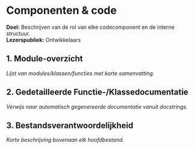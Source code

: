# Componenten & code
**Doel:** Beschrijven van de rol van elke codecomponent en de interne structuur.  
**Lezerspubliek:** Ontwikkelaars

## 1. Module-overzicht
_Lijst van modules/klassen/functies met korte samenvatting._

## 2. Gedetailleerde Functie-/Klassedocumentatie
_Verwijs naar automatisch gegenereerde documentatie vanuit docstrings._

## 3. Bestandsverantwoordelijkheid
_Korte beschrijving bovenaan elk hoofdbestand._
